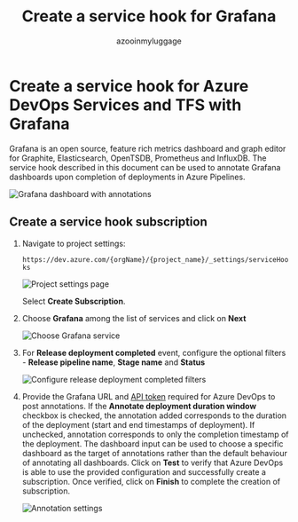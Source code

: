 ﻿---
ms.technology: devops-collab
ms.topic: conceptual
title: Create a service hook for Grafana
description: Annotate Grafana dashboards upon completion of deployments in Azure Pipelines
ms.assetid: d588f4a0-8081-4684-b87e-64d3140b8b1c
ms.manager: atulmal
monikerRange: 'azure-devops'
ms.author: atulmal
author: azooinmyluggage
ms.date: 03/24/2019
---

# Create a service hook for Azure DevOps Services and TFS with Grafana

Grafana is an open source, feature rich metrics dashboard and graph editor for Graphite, Elasticsearch, OpenTSDB, Prometheus and InfluxDB. The service hook described in this document can be used to annotate Grafana dashboards upon completion of deployments in Azure Pipelines.

![Grafana dashboard with annotations](./media/grafana/dashboard-with-annotations.png)

## Create a service hook subscription

1.  Navigate to project settings:

    `https://dev.azure.com/{orgName}/{project_name}/_settings/serviceHooks`

    ![Project settings page](./media/add-devops-service-hook.png)

    Select **Create Subscription**.

2.  Choose **Grafana** among the list of services and click on **Next**

    ![Choose Grafana service](./media/grafana/choose-grafana.png)

3.  For **Release deployment completed** event, configure the optional filters - **Release pipeline name**, **Stage name** and **Status**

    ![Configure release deployment completed filters](./media/grafana/deployment-completed-filters.png)

4.  Provide the Grafana URL and [API token](https://go.microsoft.com/fwlink/?linkid=2085301) required for Azure DevOps to post annotations. If the **Annotate deployment duration window** checkbox is checked, the annotation added corresponds to the duration of the deployment (start and end timestamps of deployment). If unchecked, annotation corresponds to only the completion timestamp of the deployment. The dashboard input can be used to choose a specific dashboard as the target of annotations rather than the default behaviour of annotating all dashboards. Click on **Test** to verify that Azure DevOps is able to use the provided configuration and successfully create a subscription. Once verified, click on **Finish** to complete the creation of subscription.

    ![Annotation settings](./media/grafana/annotation-settings.png)
